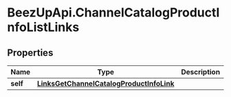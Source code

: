# BeezUpApi.ChannelCatalogProductInfoListLinks

## Properties
Name | Type | Description | Notes
------------ | ------------- | ------------- | -------------
**self** | [**LinksGetChannelCatalogProductInfoLink**](LinksGetChannelCatalogProductInfoLink.md) |  | [optional] 


